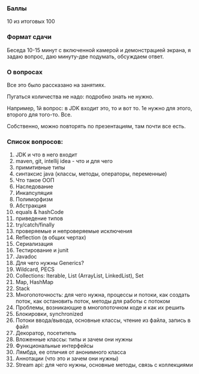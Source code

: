 ### Баллы
10 из итоговых 100

### Формат сдачи
Беседа 10-15 минут с включенной камерой и демонстрацией экрана, я задаю вопрос, даю минуту-две подумать, обсуждаем ответ.

### О вопросах
Все это было рассказано на занятиях.

Пугаться количества не надо: подробно знать не нужно. 

Например, 1й вопрос: в JDK входит это, то и вот то. 1е нужно для этого, второго для того-то. Все.

Собственно, можно повторять по презентациям, там почти все есть.

### Список вопросов:
1. JDK и что в него входит
2. maven, git, intellij idea - что и для чего
3. примитивные типы
4. синтаксис java (классы, методы, операторы, переменные)
5. Что такое ООП
6. Наследование
7. Инкапсуляция
8. Полиморфизм
9. Абстракция
10. equals & hashCode
11. приведение типов
12. try/catch/finally
13. проверяемые и непроверяемые исключения
14. Reflection (в общих чертах)
15. Сериализация
16. Тестирование и junit
17. Javadoc
18. Для чего нужны Generics?
19. Wildcard, PECS
20. Collections: Iterable, List (ArrayList, LinkedList), Set
21. Map, HashMap
22. Stack
23. Многопоточность: для чего нужна, процессы и потоки, как создать поток, как остановить поток, методы для работы с потоком
24. Проблемы, возникающие в многопоточном коде и как их решить
25. Блокировки, synchronized
26. Потоки ввода/вывода, основные классы, чтение из файла, запись в файл
27. Декоратор, посетитель
28. Вложенные классы: типы и зачем они нужны
29. Функциональные интерфейсы
30. Лямбда, ее отличия от анонимного класса
31. Аннотации (что это и зачем они нужны)
32. Stream api: для чего нужны, основные методы, связь с коллекциями
